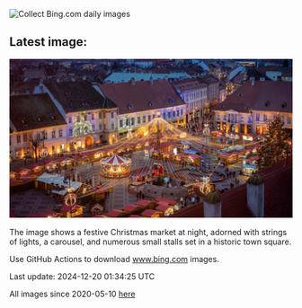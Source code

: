 ![Collect Bing.com daily images](https://github.com/counter2015/bing-daily-images/workflows/Collect%20Bing.com%20daily%20images/badge.svg)
## Latest image:
![](images/SibiuRomania.jpg)

The image shows a festive Christmas market at night, adorned with strings of lights, a carousel, and numerous small stalls set in a historic town square.

Use GitHub Actions to download www.bing.com images.

Last update: 2024-12-20 01:34:25 UTC

All images since 2020-05-10 [here](https://github.com/counter2015/bing-daily-images/tree/master/images)
